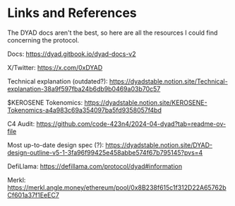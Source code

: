 # Links and References

The DYAD docs aren't the best, so here are all the resources I could find concerning the protocol.

Docs: https://dyad.gitbook.io/dyad-docs-v2

X/Twitter: https://x.com/0xDYAD

Technical explanation (outdated?): https://dyadstable.notion.site/Technical-explanation-38a9f597fba24b6db9b0469a03b70c57

$KEROSENE Tokenomics: https://dyadstable.notion.site/KEROSENE-Tokenomics-a4a983c69a354097ba5fd9358057f4bd

C4 Audit: https://github.com/code-423n4/2024-04-dyad?tab=readme-ov-file

Most up-to-date design spec (?): https://dyadstable.notion.site/DYAD-design-outline-v5-1-3fa96f99425e458abbe574f67b795145?pvs=4

DefiLlama: https://defillama.com/protocol/dyad#information

Merkl: https://merkl.angle.money/ethereum/pool/0x8B238f615c1f312D22A65762bCf601a37f1EeEC7
